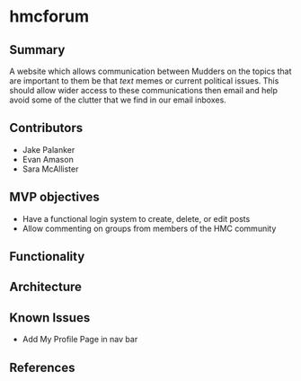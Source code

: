 # hmcforum

## Summary

A website which allows communication between Mudders on the topics that are important to them be that *text* memes or current political issues. This should allow wider access to these communications then email and help avoid some of the clutter that we find in our email inboxes.

## Contributors

* Jake Palanker
* Evan Amason
* Sara McAllister

## MVP objectives

* Have a functional login system to create, delete, or edit posts
* Allow commenting on groups from members of the HMC community

## Functionality

## Architecture

## Known Issues 

* Add My Profile Page in nav bar

## References